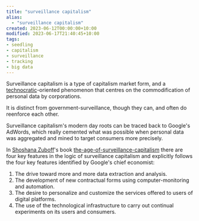 ```yaml
---
title: "surveillance capitalism"
alias:
  - "surveillance capitalism"
created: 2023-06-12T00:00:00+10:00
modified: 2023-06-17T21:40:45+10:00
tags:
- seedling
- capitalism
- surveillance
- tracking
- big data
---
```


Surveillance capitalism is a type of capitalism market form, and a [technocratic](notes/technocratic.md)-oriented phenomenon that centres on the commodification of personal data by corporations.

It is distinct from government-surveillance, though they can, and often do reenforce each other.

Surveillance capitalism's modern day roots can be traced back to Google's AdWords, which really cemented what was possible when personal data was aggregated and mined to target consumers more precisely.

In [Shoshana Zuboff](Shoshana%20Zuboff)'s book [the-age-of-surveillance-capitalism](books/the-age-of-surveillance-capitalism.md) there are four key features in the logic of surveillance capitalism and explicitly follows the four key features identified by Google's chief economist:
1. The drive toward more and more data extraction and analysis.
2. The development of new contractual forms using computer-monitoring and automation.
3. The desire to personalize and customize the services offered to users of digital platforms.
4. The use of the technological infrastructure to carry out continual experiments on its users and consumers.